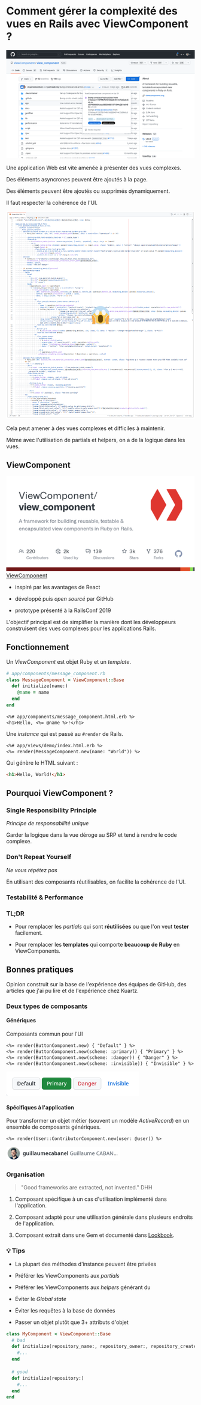 # Comment gérer la complexité des vues en Rails avec ViewComponent ?
![Compléxité des vues](images/view_complexity.png)

Une application Web est vite amenée à présenter des vues complexes.

Des éléments asyncrones peuvent être ajoutés à la page.

Des éléments peuvent être ajoutés ou supprimés dynamiquement.

Il faut respecter la cohérence de l'UI.

![Code d'une vue](images/vue-code.png)

Cela peut amener à des vues complexes et difficiles à maintenir.

Même avec l'utilisation de partials et helpers,
on a de la logique dans les vues.

## ViewComponent
![ViewComponent](images/view_component.png)
[ViewComponent](https://viewcomponent.org/)

- inspiré par les avantages de React

- développé puis _open sourcé_ par GitHub

- prototype présenté à la RailsConf 2019

L'objectif principal est de simplifier la manière dont les développeurs
construisent des vues complexes pour les applications Rails.


## Fonctionnement
Un _ViewComponent_ est objet Ruby et un _template_.

```ruby
# app/components/message_component.rb
class MessageComponent < ViewComponent::Base
  def initialize(name:)
    @name = name
  end
end
```

```erb
<%# app/components/message_component.html.erb %>
<h1>Hello, <%= @name %>!</h1>
```

Une _instance_ qui est passé au `#render` de Rails.

```erb
<%# app/views/demo/index.html.erb %>
<%= render(MessageComponent.new(name: "World")) %>
```

Qui génère le HTML suivant :

```html
<h1>Hello, World!</h1>
```

## Pourquoi ViewComponent ?
### Single Responsibility Principle
_Principe de responsabilité unique_

Garder la logique dans la vue déroge au SRP et tend à rendre le code complexe.

### Don't Repeat Yourself
_Ne vous répétez pas_

En utilisant des composants réutilisables, on facilite la cohérence de l'UI.

### Testabilité & Performance
### TL;DR

- Pour remplacer les _partials_ qui sont **réutilisées** ou que l'on veut
**tester** facilement.

- Pour remplacer les **templates** qui comporte **beaucoup de Ruby** en
ViewComponents.

## Bonnes pratiques
Opinion construit sur la base de l'expérience des équipes de GitHub, des articles
que j'ai pu lire et de l'expérience chez Kuartz.

### Deux types de composants
#### Génériques
Composants commun pour l'UI

```erb
<%= render(ButtonComponent.new) { "Default" } %>
<%= render(ButtonComponent.new(scheme: :primary)) { "Primary" } %>
<%= render(ButtonComponent.new(scheme: :danger)) { "Danger" } %>
<%= render(ButtonComponent.new(scheme: :invisible)) { "Invisible" } %>
```
![Buttons](images/buttons.png)

#### Spécifiques à l'application
Pour transformer un objet métier (souvent un modèle _ActiveRecord_)
en un ensemble de composants génériques.

```erb
<%= render(User::ContributorComponent.new(user: @user)) %>
```
![Contributor component](images/contributor_component.png)

### Organisation

> "Good frameworks are extracted, not invented." DHH

1. Composant spécifique à un cas d'utilisation implémenté dans l'application.

1. Composant adapté pour une utilisation générale dans plusieurs endroits de l'application.

1. Composant extrait dans une Gem et documenté dans
[Lookbook](https://github.com/ViewComponent/lookbook).

### 💡 Tips

- La plupart des méthodes d'instance peuvent être privées

- Préférer les ViewComponents aux _partials_

- Préférer les ViewComponents aux _helpers_ générant du

- Éviter le _Global state_

- Éviter les requêtes à la base de données

- Passer un objet plutôt que 3+ attributs d'objet

```ruby
class MyComponent < ViewComponent::Base
  # bad
  def initialize(repository_name:, repository_owner:, repository_created_at:)
    #...
  end

  # good
  def initialize(repository:)
    #...
  end
end
